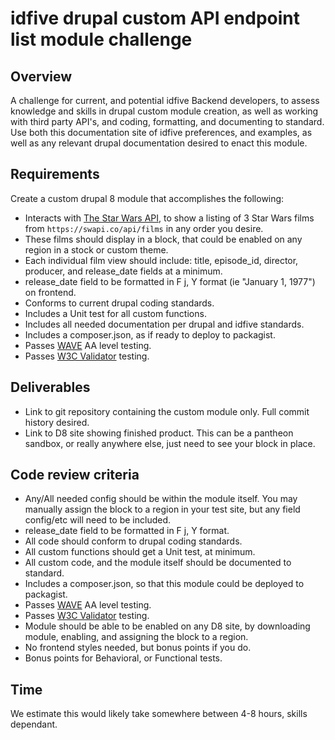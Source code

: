 # idfive drupal custom API endpoint list module challenge

## Overview

A challenge for current, and potential idfive Backend developers, to assess knowledge and skills in drupal custom module creation, as well as working with third party API's, and coding, formatting, and documenting to standard. Use both this documentation site of idfive preferences, and examples, as well as any relevant drupal documentation desired to enact this module.

## Requirements

Create a custom drupal 8 module that accomplishes the following:

- Interacts with [The Star Wars API](https://swapi.co/), to show a listing of 3 Star Wars films from `https://swapi.co/api/films` in any order you desire.
- These films should display in a block, that could be enabled on any region in a stock or custom theme.
- Each individual film view should include: title, episode_id, director, producer, and release_date fields at a minimum.
- release_date field to be formatted in F j, Y format (ie "January 1, 1977") on frontend.
- Conforms to current drupal coding standards.
- Includes a Unit test for all custom functions.
- Includes all needed documentation per drupal and idfive standards.
- Includes a composer.json, as if ready to deploy to packagist.
- Passes [WAVE](http://wave.webaim.org/) AA level testing.
- Passes [W3C Validator](https://validator.w3.org/) testing.

## Deliverables

- Link to git repository containing the custom module only. Full commit history desired.
- Link to D8 site showing finished product. This can be a pantheon sandbox, or really anywhere else, just need to see your block in place.

## Code review criteria

- Any/All needed config should be within the module itself. You may manually assign the block to a region in your test site, but any field config/etc will need to be included.
- release_date field to be formatted in F j, Y format.
- All code should conform to drupal coding standards.
- All custom functions should get a Unit test, at minimum.
- All custom code, and the module itself should be documented to standard.
- Includes a composer.json, so that this module could be deployed to packagist.
- Passes [WAVE](http://wave.webaim.org/) AA level testing.
- Passes [W3C Validator](https://validator.w3.org/) testing.
- Module should be able to be enabled on any D8 site, by downloading module, enabling, and assigning the block to a region.
- No frontend styles needed, but bonus points if you do.
- Bonus points for Behavioral, or Functional tests.

## Time

We estimate this would likely take somewhere between 4-8 hours, skills dependant.
